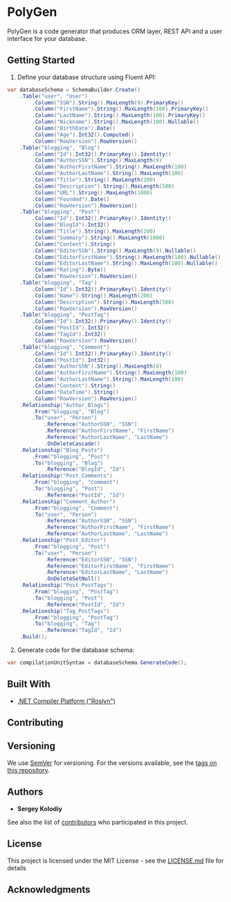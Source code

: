 # PolyGen

PolyGen is a code generator that produces ORM layer, REST API and a user interface for your database.

## Getting Started

1. Define your database structure using Fluent API:

```csharp
var databaseSchema = SchemaBuilder.Create()
    .Table("user", "User")
        .Column("SSN").String().MaxLength(9).PrimaryKey()
        .Column("FirstName").String().MaxLength(100).PrimaryKey()
        .Column("LastName").String().MaxLength(100).PrimaryKey()
        .Column("Nickname").String().MaxLength(100).Nullable()
        .Column("BirthDate").Date()
        .Column("Age").Int32().Computed()
        .Column("RowVersion").RowVersion()
    .Table("blogging", "Blog")
        .Column("Id").Int32().PrimaryKey().Identity()
        .Column("AuthorSSN").String().MaxLength(9)
        .Column("AuthorFirstName").String().MaxLength(100)
        .Column("AuthorLastName").String().MaxLength(100)
        .Column("Title").String().MaxLength(200)
        .Column("Description").String().MaxLength(500)
        .Column("URL").String().MaxLength(1000)
        .Column("Founded").Date()
        .Column("RowVersion").RowVersion()
    .Table("blogging", "Post")
        .Column("Id").Int32().PrimaryKey().Identity()
        .Column("BlogId").Int32()
        .Column("Title").String().MaxLength(200)
        .Column("Summary").String().MaxLength(1000)
        .Column("Content").String()
        .Column("EditorSSN").String().MaxLength(9).Nullable()
        .Column("EditorFirstName").String().MaxLength(100).Nullable()
        .Column("EditorLastName").String().MaxLength(100).Nullable()
        .Column("Rating").Byte()
        .Column("RowVersion").RowVersion()
    .Table("blogging", "Tag")
        .Column("Id").Int32().PrimaryKey().Identity()
        .Column("Name").String().MaxLength(200)
        .Column("Description").String().MaxLength(500)
        .Column("RowVersion").RowVersion()
    .Table("blogging", "PostTag")
        .Column("Id").Int32().PrimaryKey().Identity()
        .Column("PostId").Int32()
        .Column("TagId").Int32()
        .Column("RowVersion").RowVersion()
    .Table("blogging", "Comment")
        .Column("Id").Int32().PrimaryKey().Identity()
        .Column("PostId").Int32()
        .Column("AuthorSSN").String().MaxLength(9)
        .Column("AuthorFirstName").String().MaxLength(100)
        .Column("AuthorLastName").String().MaxLength(100)
        .Column("Content").String()
        .Column("DateTime").String()
        .Column("RowVersion").RowVersion()
    .Relationship("Author_Blogs")
        .From("blogging", "Blog")
        .To("user", "Person")
            .Reference("AuthorSSN", "SSN")
            .Reference("AuthorFirstName", "FirstName")
            .Reference("AuthorLastName", "LastName")
            .OnDeleteCascade()
    .Relationship("Blog_Posts")
        .From("blogging", "Post")
        .To("blogging", "Blog")
            .Reference("BlogId", "Id")
    .Relationship("Post_Comments")
        .From("blogging", "Comment")
        .To("blogging", "Post")
            .Reference("PostId", "Id")
    .Relationship("Comment_Author")
        .From("blogging", "Comment")
        .To("user", "Person")
            .Reference("AuthorSSN", "SSN")
            .Reference("AuthorFirstName", "FirstName")
            .Reference("AuthorLastName", "LastName")
    .Relationship("Post_Editor")
        .From("blogging", "Post")
        .To("user", "Person")
            .Reference("EditorSSN", "SSN")
            .Reference("EditorFirstName", "FirstName")
            .Reference("EditorLastName", "LastName")
            .OnDeleteSetNull()
    .Relationship("Post_PostTags")
        .From("blogging", "PostTag")
        .To("blogging", "Post")
            .Reference("PostId", "Id")
    .Relationship("Tag_PostTags")
        .From("blogging", "PostTag")
        .To("blogging", "Tag")
            .Reference("TagId", "Id")
    .Build();
```

2. Generate code for the database schema:

```csharp
var compilationUnitSyntax = databaseSchema.GenerateCode();
```

## Built With

* [.NET Compiler Platform ("Roslyn")](https://github.com/dotnet/roslyn)

## Contributing

## Versioning

We use [SemVer](http://semver.org/) for versioning. For the versions available, see the [tags on this repository](https://github.com/dr-noise/PolyGen/tags).

## Authors

* **Sergey Kolodiy**

See also the list of [contributors](https://github.com/dr-noise/PolyGen/contributors) who participated in this project.

## License

This project is licensed under the MIT License - see the [LICENSE.md](LICENSE.md) file for details

## Acknowledgments

